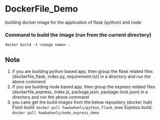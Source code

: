 # DockerFile_Demo
building docker image for the application of flask (python) and node 

### Command to build the image (run from the current directory)
`docker build -t <image name> .`

## Note
1. If you are building python based app, then group the flask related files (dockerfile_flask, index.py, requirement.txt) in a directory and run the above command 
2. If you are building node based app, then group the express related files (dockerfile_express, index.js, package.json, package-lock.json) in a directory and run the above command 
3. you cane get the build images from the below repository (docker hub) \
    Flash build: `docker pull hawkwheels/python_flask_demo`
    Express build: `docker pull hawkwheels/node_express_demo`
